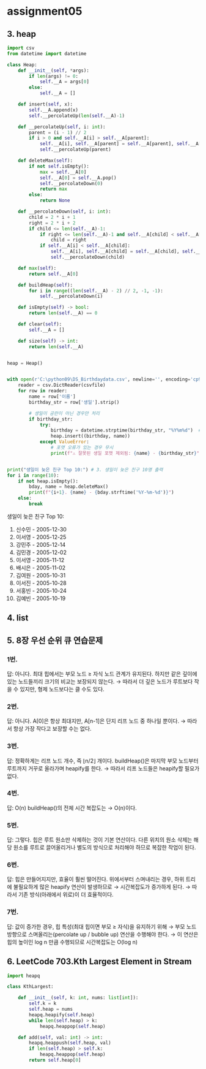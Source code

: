 # assignment05

## 3. heap
```python
import csv
from datetime import datetime

class Heap:
    def __init__(self, *args):
        if len(args) != 0:
            self.__A = args[0]
        else:
            self.__A = []

    def insert(self, x):
        self.__A.append(x)
        self.__percolateUp(len(self.__A)-1)

    def __percolateUp(self, i: int):
        parent = (i - 1) // 2
        if i > 0 and self.__A[i] > self.__A[parent]:
            self.__A[i], self.__A[parent] = self.__A[parent], self.__A[i]
            self.__percolateUp(parent)

    def deleteMax(self):
        if not self.isEmpty():
            max = self.__A[0]
            self.__A[0] = self.__A.pop()
            self.__percolateDown(0)
            return max
        else:
            return None

    def __percolateDown(self, i: int):
        child = 2 * i + 1
        right = 2 * i + 2
        if child <= len(self.__A)-1:
            if right <= len(self.__A)-1 and self.__A[child] < self.__A[right]:
                child = right
            if self.__A[i] < self.__A[child]:
                self.__A[i], self.__A[child] = self.__A[child], self.__A[i]
                self.__percolateDown(child)

    def max(self):
        return self.__A[0]

    def buildHeap(self):
        for i in range((len(self.__A) - 2) // 2, -1, -1):
            self.__percolateDown(i)

    def isEmpty(self) -> bool:
        return len(self.__A) == 0

    def clear(self):
        self.__A = []

    def size(self) -> int:
        return len(self.__A)


heap = Heap()


with open(r'C:\python09\DS_Birthdaydata.csv', newline='', encoding='cp949') as csvfile: # 2. CSV 파일 열기 (공란 생일은 제외)
    reader = csv.DictReader(csvfile)
    for row in reader:
        name = row['이름']
        birthday_str = row['생일'].strip()

        # 생일이 공란이 아닌 경우만 처리
        if birthday_str:
            try:
                birthday = datetime.strptime(birthday_str, "%Y%m%d")  # 8자리 포맷
                heap.insert((birthday, name))
            except ValueError:
                # 포맷 오류가 있는 경우 무시
                print(f"⚠ 잘못된 생일 포맷 제외됨: {name} - {birthday_str}")


print("생일이 늦은 친구 Top 10:") # 3. 생일이 늦은 친구 10명 출력
for i in range(10):
    if not heap.isEmpty():
        bday, name = heap.deleteMax()
        print(f"{i+1}. {name} - {bday.strftime('%Y-%m-%d')}")
    else:
        break
```

생일이 늦은 친구 Top 10:
1. 신수민 - 2005-12-30
2. 이서영 - 2005-12-25
3. 강민주 - 2005-12-14
4. 김민경 - 2005-12-02
5. 이서영 - 2005-11-12
6. 배시은 - 2005-11-02
7. 김여원 - 2005-10-31
8. 이서진 - 2005-10-28
9. 서홍빈 - 2005-10-24
10. 김예빈 - 2005-10-19

## 4. list

## 5. 8장 우선 순위 큐 연습문제
### 1번. 
답: 아니다.
최대 힙에서는 부모 노드 ≥ 자식 노드 관계가 유지된다.
하지만 같은 깊이에 있는 노드들끼리 크기의 비교는 보장되지 않는다.
→ 따라서 더 깊은 노드가 루트보다 작을 수 있지만, 형제 노드보다는 클 수도 있다.

### 2번. 
답: 아니다.
A[0]은 항상 최대지만, A[n-1]은 단지 리프 노드 중 하나일 뿐이다.
→ 따라서 항상 가장 작다고 보장할 수는 없다.

### 3번.
답: 정확하게는 리프 노드 개수, 즉 ⌊n/2⌋ 개이다.
buildHeap()은 마지막 부모 노드부터 루트까지 거꾸로 올라가며 heapify를 한다.
→ 따라서 리프 노드들은 heapify할 필요가 없다.

### 4번.
답: O(n)
buildHeap()의 전체 시간 복잡도는 → O(n)이다.

### 5번. 
답: 그렇다.
힙은 루트 원소만 삭제하는 것이 기본 연산이다.
다른 위치의 원소 삭제는 해당 원소를 루트로 끌어올리거나 별도의 방식으로 처리해야 하므로 복잡한 작업이 된다.

### 6번. 
답: 힙은 만들어지지만, 효율이 훨씬 떨어진다.
위에서부터 스며내리는 경우, 하위 트리에 불필요하게 많은 heapify 연산이 발생하므로
→ 시간복잡도가 증가하게 된다.
→ 따라서 기존 방식(아래에서 위로)이 더 효율적이다.

### 7번. 
답:
값이 증가한 경우, 힙 특성(최대 힙이면 부모 ≥ 자식)을 유지하기 위해
→ 부모 노드 방향으로 스며올리는(percolate up / bubble up) 연산을 수행해야 한다.
→ 이 연산은 힙의 높이인 log n 만큼 수행되므로 시간복잡도는 O(log n)


## 6. LeetCode 703.Kth Largest Element in Stream
```python
import heapq

class KthLargest:

    def __init__(self, k: int, nums: list[int]):
        self.k = k
        self.heap = nums
        heapq.heapify(self.heap)
        while len(self.heap) > k:
            heapq.heappop(self.heap)

    def add(self, val: int) -> int:
        heapq.heappush(self.heap, val)
        if len(self.heap) > self.k:
            heapq.heappop(self.heap)
        return self.heap[0]

```
